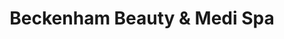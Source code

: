 ---
title: "Beckenham Beauty & Medi Spa"
url: /christchurch/beckenham-beauty-und-medi-spa/
shop: Kosmetik
---